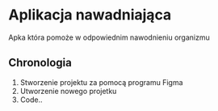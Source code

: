 

# Aplikacja nawadniająca

Apka która pomoże w odpowiednim nawodnieniu organizmu

## Chronologia

1. Stworzenie projektu za pomocą programu Figma
2. Utworzenie nowego projetku
3. Code..



